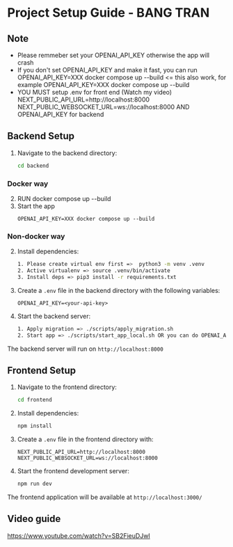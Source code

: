 # Project Setup Guide - BANG TRAN


## Note
- Please remmeber set your OPENAI_API_KEY otherwise the app will crash
- If you don't set OPENAI_API_KEY and make it fast, you can run OPENAI_API_KEY=XXX docker compose up --build <= this also work, for example
   OPENAI_API_KEY=XXX docker compose up --build
- YOU MUST setup .env for front end (Watch my video)
     NEXT_PUBLIC_API_URL=http://localhost:8000
     NEXT_PUBLIC_WEBSOCKET_URL=ws://localhost:8000
   AND OPENAI_API_KEY for backend
## Backend Setup

1. Navigate to the backend directory:
   ```bash
   cd backend
   ```
### Docker way
2. RUN docker compose up --build 
3. Start the app 
   ```
   OPENAI_API_KEY=XXX docker compose up --build
   ```

### Non-docker way
2. Install dependencies:
   ```bash
   1. Please create virtual env first =>  python3 -m venv .venv  
   2. Active virtualenv => source .venv/bin/activate
   3. Install deps => pip3 install -r requirements.txt
   ```

3. Create a `.env` file in the backend directory with the following variables:
   ```
   OPENAI_API_KEY=<your-api-key>
   ```

4. Start the backend server:
   ```bash
   1. Apply migration => ./scripts/apply_migration.sh
   2. Start app => ./scripts/start_app_local.sh OR you can do OPENAI_API_KEY=XXX ./scripts/start_app_local.sh
   ```

The backend server will run on `http://localhost:8000`

## Frontend Setup

1. Navigate to the frontend directory:
   ```bash
   cd frontend
   ```

2. Install dependencies:
   ```bash
   npm install
   ```

3. Create a `.env` file in the frontend directory with:
   ```
   NEXT_PUBLIC_API_URL=http://localhost:8000
   NEXT_PUBLIC_WEBSOCKET_URL=ws://localhost:8000
   ```

4. Start the frontend development server:
   ```bash
   npm run dev
   ```
The frontend application will be available at `http://localhost:3000/`

## Video guide

https://www.youtube.com/watch?v=SB2FieuDJwI

